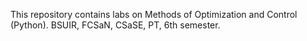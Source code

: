This repository contains labs on Methods of Optimization and Control (Python). BSUIR, FCSaN, CSaSE, PT, 6th semester.
